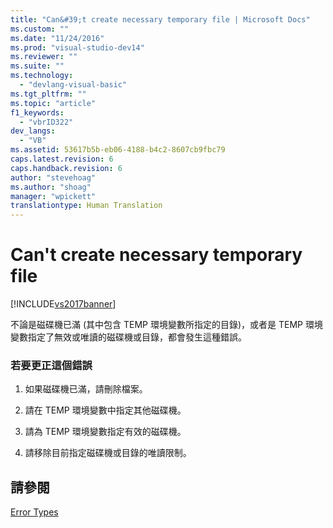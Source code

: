 ```yaml
---
title: "Can&#39;t create necessary temporary file | Microsoft Docs"
ms.custom: ""
ms.date: "11/24/2016"
ms.prod: "visual-studio-dev14"
ms.reviewer: ""
ms.suite: ""
ms.technology: 
  - "devlang-visual-basic"
ms.tgt_pltfrm: ""
ms.topic: "article"
f1_keywords: 
  - "vbrID322"
dev_langs: 
  - "VB"
ms.assetid: 53617b5b-eb06-4188-b4c2-8607cb9fbc79
caps.latest.revision: 6
caps.handback.revision: 6
author: "stevehoag"
ms.author: "shoag"
manager: "wpickett"
translationtype: Human Translation
---
```

# Can&#39;t create necessary temporary file
[!INCLUDE[vs2017banner](../../../csharp/includes/vs2017banner.md)]

不論是磁碟機已滿 \(其中包含 TEMP 環境變數所指定的目錄\)，或者是 TEMP 環境變數指定了無效或唯讀的磁碟機或目錄，都會發生這種錯誤。  
  
### 若要更正這個錯誤  
  
1.  如果磁碟機已滿，請刪除檔案。  
  
2.  請在 TEMP 環境變數中指定其他磁碟機。  
  
3.  請為 TEMP 環境變數指定有效的磁碟機。  
  
4.  請移除目前指定磁碟機或目錄的唯讀限制。  
  
## 請參閱  
 [Error Types](../../../visual-basic/programming-guide/language-features/error-types.md)
